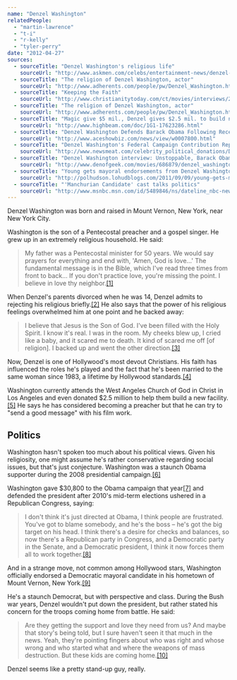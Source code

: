 ```yaml
---
name: "Denzel Washington"
relatedPeople:
  - "martin-lawrence"
  - "t-i"
  - "r-kelly"
  - "tyler-perry"
date: "2012-04-27"
sources:
  - sourceTitle: "Denzel Washington's religious life"
    sourceUrl: "http://www.askmen.com/celebs/entertainment-news/denzel-washington/denzel-washingtons-religious-life.html"
  - sourceTitle: "The religion of Denzel Washington, actor"
    sourceUrl: "http://www.adherents.com/people/pw/Denzel_Washington.html"
  - sourceTitle: "Keeping the Faith"
    sourceUrl: "http://www.christianitytoday.com/ct/movies/interviews/2010/denzelwashington-jan10.html"
  - sourceTitle: "The religion of Denzel Washington, actor"
    sourceUrl: "http://www.adherents.com/people/pw/Denzel_Washington.html"
  - sourceTitle: "Magic give $5 mil., Denzel gives $2.5 mil. to build new West Angeles COGIC facility in Los Angeles."
    sourceUrl: "http://www.highbeam.com/doc/1G1-17623286.html"
  - sourceTitle: "Denzel Washington Defends Barack Obama Following Recent Negative Vote."
    sourceUrl: "http://www.aceshowbiz.com/news/view/w0007800.html"
  - sourceTitle: "Denzel Washington's Federal Campaign Contribution Report"
    sourceUrl: "http://www.newsmeat.com/celebrity_political_donations/Denzel_Washington.php"
  - sourceTitle: "Denzel Washington interview: Unstoppable, Barack Obama, badgers, and more"
    sourceUrl: "http://www.denofgeek.com/movies/686879/denzel_washington_interview_unstoppable_barack_obama_badgers_and_more.html"
  - sourceTitle: "Young gets mayoral endorsements from Denzel Washington, unions"
    sourceUrl: "http://polhudson.lohudblogs.com/2011/09/09/young-gets-mayoral-endorsements-from-denzel-washington-unions/"
  - sourceTitle: "'Manchurian Candidate' cast talks politics"
    sourceUrl: "http://www.msnbc.msn.com/id/5489846/ns/dateline_nbc-newsmakers/t/manchurian-candidate-cast-talks-politics/#.T5mX8dmMxSF"
---
```


Denzel Washington was born and raised in Mount Vernon, New York, near New York City.

Washington is the son of a Pentecostal preacher and a gospel singer. He grew up in an extremely religious household. He said:

>My father was a Pentecostal minister for 50 years. We would say prayers for everything and end with, 'Amen, God is love…' The fundamental message is in the Bible, which I've read three times from front to back… If you don't practice love, you're missing the point. I believe in love thy neighbor.<a class="source-citation" href="http://www.askmen.com/celebs/entertainment-news/denzel-washington/denzel-washingtons-religious-life.html" title="Denzel Washington&apos;s religious life">[1]</a>

When Denzel's parents divorced when he was 14, Denzel admits to rejecting his religious briefly.<a class="source-citation" href="http://www.adherents.com/people/pw/Denzel_Washington.html" title="The religion of Denzel Washington, actor">[2]</a> He also says that the power of his religious feelings overwhelmed him at one point and he backed away:

>I believe that Jesus is the Son of God. I've been filled with the Holy Spirit. I know it's real. I was in the room. My cheeks blew up, I cried like a baby, and it scared me to death. It kind of scared me off [of religion]. I backed up and went the other direction.<a class="source-citation" href="http://www.christianitytoday.com/ct/movies/interviews/2010/denzelwashington-jan10.html" title="Keeping the Faith">[3]</a>

Now, Denzel is one of Hollywood's most devout Christians. His faith has influenced the roles he's played and the fact that he's been married to the same woman since 1983, a lifetime by Hollywood standards.<a class="source-citation" href="http://www.adherents.com/people/pw/Denzel_Washington.html" title="The religion of Denzel Washington, actor">[4]</a>

Washington currently attends the West Angeles Church of God in Christ in Los Angeles and even donated $2.5 million to help them build a new facility.<a class="source-citation" href="http://www.highbeam.com/doc/1G1-17623286.html" title="Magic give $5 mil., Denzel gives $2.5 mil. to build new West Angeles COGIC facility in Los Angeles.">[5]</a> He says he has considered becoming a preacher but that he can try to "send a good message" with his film work.

## Politics

Washington hasn't spoken too much about his political views. Given his religiosity, one might assume he's rather conservative regarding social issues, but that's just conjecture. Washington was a staunch Obama supporter during the 2008 presidential campaign.<a class="source-citation" href="http://www.aceshowbiz.com/news/view/w0007800.html" title="Denzel Washington Defends Barack Obama Following Recent Negative Vote.">[6]</a>

Washington gave $30,800 to the Obama campaign that year<a class="source-citation" href="http://www.newsmeat.com/celebrity_political_donations/Denzel_Washington.php" title="Denzel Washington&apos;s Federal Campaign Contribution Report">[7]</a> and defended the president after 2010's mid-term elections ushered in a Republican Congress, saying:

>I don't think it's just directed at Obama, I think people are frustrated. You've got to blame somebody, and he's the boss – he's got the big target on his head. I think there's a desire for checks and balances, so now there's a Republican party in Congress, and a Democratic party in the Senate, and a Democratic president, I think it now forces them all to work together.<a class="source-citation" href="http://www.denofgeek.com/movies/686879/denzel_washington_interview_unstoppable_barack_obama_badgers_and_more.html" title="Denzel Washington interview: Unstoppable, Barack Obama, badgers, and more">[8]</a>

And in a strange move, not common among Hollywood stars, Washington officially endorsed a Democratic mayoral candidate in his hometown of Mount Vernon, New York.<a class="source-citation" href="http://polhudson.lohudblogs.com/2011/09/09/young-gets-mayoral-endorsements-from-denzel-washington-unions/" title="Young gets mayoral endorsements from Denzel Washington, unions">[9]</a>

He's a staunch Democrat, but with perspective and class. During the Bush war years, Denzel wouldn't put down the president, but rather stated his concern for the troops coming home from battle. He said:

>Are they getting the support and love they need from us? And maybe that story's being told, but I sure haven't seen it that much in the news. Yeah, they're pointing fingers about who was right and whose wrong and who started what and where the weapons of mass destruction. But these kids are coming home.<a class="source-citation" href="http://www.msnbc.msn.com/id/5489846/ns/dateline_nbc-newsmakers/t/manchurian-candidate-cast-talks-politics/#.T5mX8dmMxSF" title="&apos;Manchurian Candidate&apos; cast talks politics">[10]</a>

Denzel seems like a pretty stand-up guy, really.
